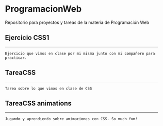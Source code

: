 # ProgramacionWeb
Repositorio para proyectos y tareas de la materia de Programación Web

## Ejercicio CSS1
---
    Ejercicio que vimos en clase por mi misma junto con mi compañero para practicar.

## TareaCSS
---
    Tarea sobre lo que vimos en clase de CSS

## TareaCSS animations
---
    Jugando y aprendiendo sobre animaciones con CSS. So much fun!